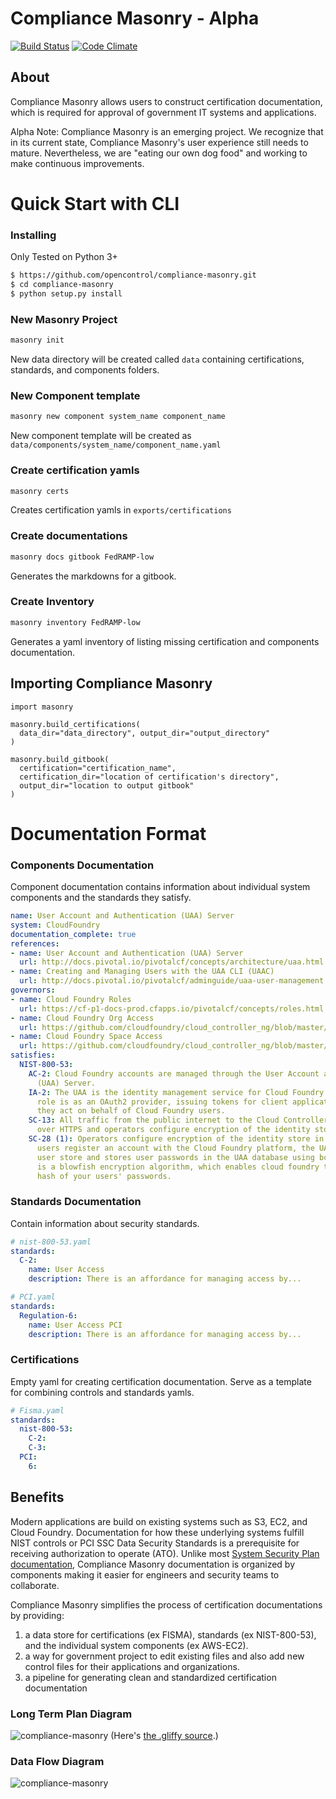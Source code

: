 # Compliance Masonry - Alpha
[![Build Status](https://travis-ci.org/opencontrol/compliance-masonry.svg?branch=master)](https://travis-ci.org/18F/control-masonry)
[![Code Climate](https://codeclimate.com/github/opencontrol/compliance-masonry/badges/gpa.svg)](https://codeclimate.com/github/opencontrol/compliance-masonry)
## About
Compliance Masonry allows users to construct certification documentation, which is required for approval of government IT systems and applications.

Alpha Note: Compliance Masonry is an emerging project. We recognize that in its current state, Compliance Masonry's user experience still needs to mature. Nevertheless, we are "eating our own dog food" and working to make continuous improvements.

# Quick Start with CLI

### Installing
Only Tested on Python 3+
```bash
$ https://github.com/opencontrol/compliance-masonry.git
$ cd compliance-masonry
$ python setup.py install
```

### New Masonry Project
```bash
masonry init
```
New data directory will be created called `data` containing certifications, standards, and components folders.

### New Component template
```bash
masonry new component system_name component_name
```
New component template will be created as `data/components/system_name/component_name.yaml`

### Create certification yamls
```bash
masonry certs
```
Creates certification yamls in `exports/certifications`

### Create documentations
```bash
masonry docs gitbook FedRAMP-low
```
Generates the markdowns for a gitbook.

### Create Inventory
```bash
masonry inventory FedRAMP-low
```
Generates a yaml inventory of listing  missing certification and components documentation.

## Importing Compliance Masonry
```
import masonry

masonry.build_certifications(
  data_dir="data_directory", output_dir="output_directory"
)

masonry.build_gitbook(
  certification="certification_name",
  certification_dir="location of certification's directory",
  output_dir="location to output gitbook"
)
```

# Documentation Format

### Components Documentation
Component documentation contains information about individual system components and the standards they satisfy.

```yaml
name: User Account and Authentication (UAA) Server
system: CloudFoundry
documentation_complete: true
references:
- name: User Account and Authentication (UAA) Server
  url: http://docs.pivotal.io/pivotalcf/concepts/architecture/uaa.html
- name: Creating and Managing Users with the UAA CLI (UAAC)
  url: http://docs.pivotal.io/pivotalcf/adminguide/uaa-user-management.html
governors:
- name: Cloud Foundry Roles
  url: https://cf-p1-docs-prod.cfapps.io/pivotalcf/concepts/roles.html
- name: Cloud Foundry Org Access
  url: https://github.com/cloudfoundry/cloud_controller_ng/blob/master/spec/unit/access/organization_access_spec.rb
- name: Cloud Foundry Space Access
  url: https://github.com/cloudfoundry/cloud_controller_ng/blob/master/spec/unit/access/space_access_spec.rb
satisfies:
  NIST-800-53:
    AC-2: Cloud Foundry accounts are managed through the User Account and Authentication
      (UAA) Server.
    IA-2: The UAA is the identity management service for Cloud Foundry. Its primary
      role is as an OAuth2 provider, issuing tokens for client applications to use when
      they act on behalf of Cloud Foundry users.
    SC-13: All traffic from the public internet to the Cloud Controller and UAA happens
      over HTTPS and operators configure encryption of the identity store in the UAA
    SC-28 (1): Operators configure encryption of the identity store in the UAA. When
      users register an account with the Cloud Foundry platform, the UAA, acts as the
      user store and stores user passwords in the UAA database using bcrypt. Bcrypt
      is a blowfish encryption algorithm, which enables cloud foundry to store a secure
      hash of your users' passwords.
```

### Standards Documentation
Contain information about security standards.

```yaml
# nist-800-53.yaml
standards:
  C-2:
    name: User Access
    description: There is an affordance for managing access by...

# PCI.yaml
standards:
  Regulation-6:
    name: User Access PCI
    description: There is an affordance for managing access by...
```

### Certifications
Empty yaml for creating certification documentation. Serve as a template for combining controls and standards yamls.

```yaml
# Fisma.yaml
standards:
  nist-800-53:
    C-2:
    C-3:
  PCI:
    6:
```

## Benefits
Modern applications are build on existing systems such as S3, EC2, and Cloud Foundry. Documentation for how these underlying systems fulfill NIST controls or PCI SSC Data Security Standards is a prerequisite for receiving authorization to operate (ATO). Unlike most [System Security Plan documentation](http://csrc.nist.gov/publications/nistpubs/800-18-Rev1/sp800-18-Rev1-final.pdf), Compliance Masonry documentation is organized by components making it easier for engineers and security teams to collaborate.

Compliance Masonry simplifies the process of certification documentations by providing:
1. a data store for certifications (ex FISMA), standards (ex NIST-800-53), and the individual system components (ex AWS-EC2).
2. a way for government project to edit existing files and also add new control files for their applications and organizations.
3. a pipeline for generating clean and standardized certification documentation


### Long Term Plan Diagram
![compliance-masonry](https://cloud.githubusercontent.com/assets/47762/9829499/08d2b1dc-58bb-11e5-8185-5dc617188ae7.png)
(Here's [the .gliffy source](https://gist.github.com/mogul/8d7cb123e03b0fe1b993).)

### Data Flow Diagram
![compliance-masonry](https://cloud.githubusercontent.com/assets/4596845/10542998/e6397422-73e9-11e5-8681-5539be8b8164.png)
